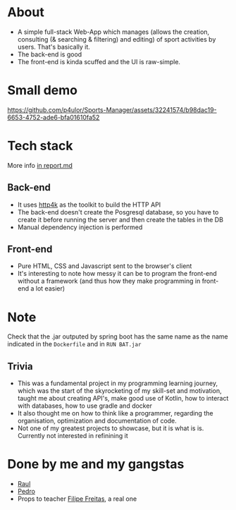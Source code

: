 # About
- A simple full-stack Web-App which manages (allows the creation, consulting (& searching & filtering) and editing) of sport activities by users. That's basically it.
- The back-end is good
- The front-end is kinda scuffed and the UI is raw-simple.

# Small demo

https://github.com/p4ulor/Sports-Manager/assets/32241574/b98dac19-6653-4752-ade6-bfa01610fa52

# Tech stack
More info [in report.md](./docs/report.md)
## Back-end
- It uses [http4k](https://github.com/http4k/http4k) as the toolkit to build the HTTP API
- The back-end doesn't create the Posgresql database, so you have to create it before running the server and then create the tables in the DB
- Manual dependency injection is performed

## Front-end
- Pure HTML, CSS and Javascript sent to the browser's client
- It's interesting to note how messy it can be to program the front-end without a framework (and thus how they make programming in front-end a lot easier)

# Note
Check that the .jar outputed by spring boot has the same name as the name indicated in the `Dockerfile` and in `RUN BAT.jar`

## Trivia
- This was a fundamental project in my programming learning journey, which was the start of the skyrocketing of my skill-set and motivation, taught me about creating API's, make good use of Kotlin, how to interact with databases, how to use gradle and docker
- It also thought me on how to think like a programmer, regarding the organisation, optimization and documentation of code.
- Not one of my greatest projects to showcase, but it is what is is. Currently not interested in refinining it

# Done by me and my gangstas
- [Raul](https://github.com/RaulJCS5)
- [Pedro](https://github.com/Gardete)
- Props to teacher [Filipe Freitas](https://github.com/fbfreitas), a real one
